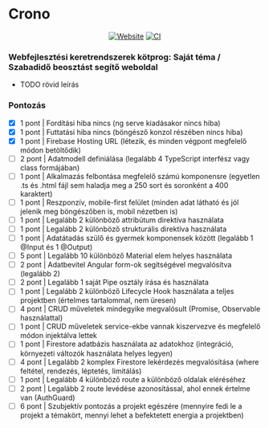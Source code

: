 # Crono

<div align="center">

  [![Website](https://img.shields.io/badge/Firebase_weboldal-BB46FF)](https://crono-web.firebaseapp.com)
  [![CI](https://github.com/TacticalCamel/crono-web/actions/workflows/firebase-hosting-merge.yml/badge.svg?event=push)](https://github.com/TacticalCamel/crono-web/actions/workflows)
  
</div>

### Webfejlesztési keretrendszerek kötprog: Saját téma / Szabadidő beosztást segítő weboldal

- TODO rövid leírás

### Pontozás

- [x] 1 pont | Fordítási hiba nincs (ng serve kiadásakor nincs hiba)
- [x] 1 pont | Futtatási hiba nincs (böngésző konzol részében nincs hiba)
- [x] 1 pont | Firebase Hosting URL (létezik, és minden végpont megfelelő módon betöltődik)
- [ ] 2 pont | Adatmodell definiálása (legalább 4 TypeScript interfész vagy class formájában)
- [ ] 1 pont | Alkalmazás felbontása megfelelő számú komponensre (egyetlen .ts és .html fájl sem haladja meg a 250 sort és soronként a 400 karaktert)
- [ ] 1 pont | Reszponzív, mobile-first felület (minden adat látható és jól jelenik meg böngészőben is, mobil nézetben is)
- [ ] 1 pont | Legalább 2 különböző attribútum direktíva használata
- [ ] 1 pont | Legalább 2 különböző strukturális direktíva használata
- [ ] 1 pont | Adatátadás szülő és gyermek komponensek között (legalább 1 @Input és 1 @Output)
- [ ] 5 pont | Legalább 10 különböző Material elem helyes használata
- [ ] 2 pont | Adatbevitel Angular form-ok segítségével megvalósítva (legalább 2)
- [ ] 2 pont | Legalább 1 saját Pipe osztály írása és használata
- [ ] 1 pont | Legalább 2 különböző Lifecycle Hook használata a teljes projektben (értelmes tartalommal, nem üresen)
- [ ] 4 pont | CRUD műveletek mindegyike megvalósult (Promise, Observable használattal)
- [ ] 1 pont | CRUD műveletek service-ekbe vannak kiszervezve és megfelelő módon injektálva lettek
- [ ] 1 pont | Firestore adatbázis használata az adatokhoz (integráció, környezeti változók használata helyes legyen)
- [ ] 4 pont | Legalább 2 komplex Firestore lekérdezés megvalósítása (where feltétel, rendezés, léptetés, limitálás)
- [ ] 1 pont | Legalább 4 különböző route a különböző oldalak eléréséhez
- [ ] 2 pont | Legalább 2 route levédése azonosítással, ahol ennek értelme van (AuthGuard)
- [ ] 6 pont | Szubjektív pontozás a projekt egészére (mennyire fedi le a projekt a témakört, mennyi lehet a befektetett energia a projektben)

